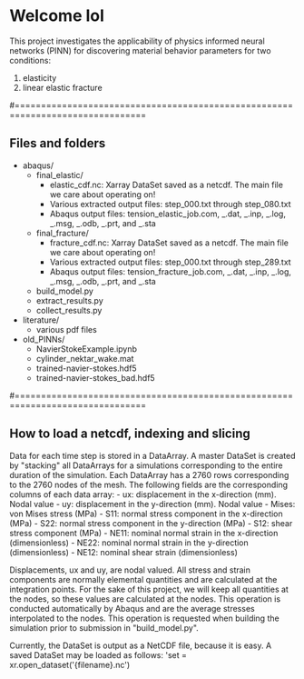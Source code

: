 # Welcome lol

This project investigates the applicability of physics informed neural networks (PINN) for discovering material behavior parameters for two conditions:
1. elasticity
2. linear elastic fracture


#===============================================================================
## Files and folders
- abaqus/
    - final_elastic/
        - elastic_cdf.nc: Xarray DataSet saved as a netcdf. The main file we care about operating on!
        - Various extracted output files: step_000.txt through step_080.txt
        - Abaqus output files: tension_elastic_job.com, _.dat, _.inp, _.log, _.msg, _.odb, _.prt, and _.sta
    - final_fracture/ 
        - fracture_cdf.nc: Xarray DataSet saved as a netcdf. The main file we care about operating on!
        - Various extracted output files: step_000.txt through step_289.txt
        - Abaqus output files: tension_fracture_job.com, _.dat, _.inp, _.log, _.msg, _.odb, _.prt, and _.sta
    - build_model.py
    - extract_results.py
    - collect_results.py
- literature/
    - various pdf files
- old_PINNs/
    - NavierStokeExample.ipynb
    - cylinder_nektar_wake.mat
    - trained-navier-stokes.hdf5
    - trained-navier-stokes_bad.hdf5

#===============================================================================
## How to load a netcdf, indexing and slicing


Data for each time step is stored in a DataArray.
A master DataSet is created by "stacking" all DataArrays for a simulations 
    corresponding to the entire duration of the simulation.
Each DataArray has a 2760 rows corresponding to the 2760 nodes of the mesh.
The following fields are the corresponding columns of each data array:
    - ux: displacement in the x-direction (mm). Nodal value
    - uy: displacement in the y-direction (mm). Nodal value
    - Mises: von Mises stress (MPa)
    - S11: normal stress component in the x-direction (MPa)
    - S22: normal stress component in the y-direction (MPa)
    - S12: shear stress component (MPa)
    - NE11: nominal normal strain in the x-direction (dimensionless)
    - NE22: nominal normal strain in the y-direction (dimensionless)
    - NE12: nominal shear strain (dimensionless)
    
Displacements, ux and uy, are nodal valued.
All stress and strain components are normally elemental quantities and are 
    calculated at the integration points. For the sake of this project, we 
    will keep all quantities at the nodes, so these values are calculated at
    the nodes. This operation is conducted automatically by Abaqus and are the 
    average stresses interpolated to the nodes. This operation is requested when
    building the simulation prior to submission in "build_model.py".
    
Currently, the DataSet is output as a NetCDF file, because it is easy. 
A saved DataSet may be loaded as follows:
    'set = xr.open_dataset('{filename}.nc')

